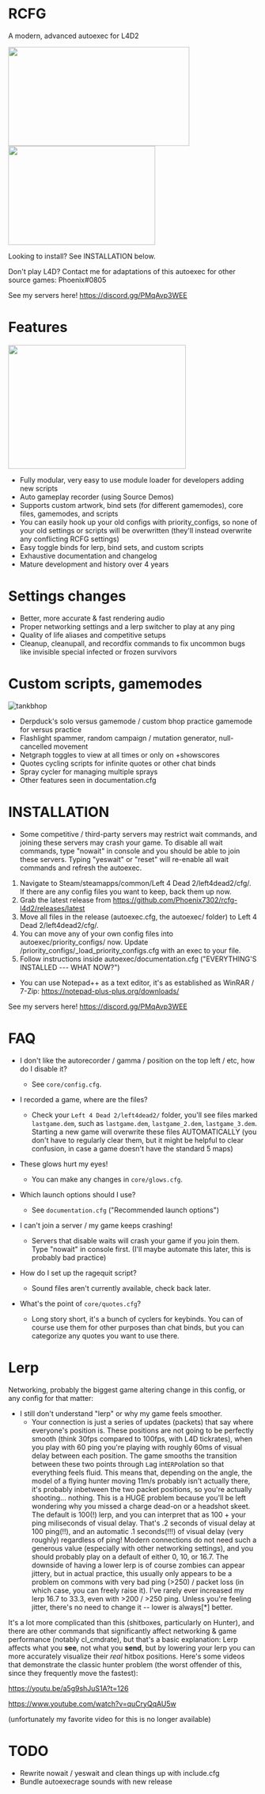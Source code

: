 # RCFG
A modern, advanced autoexec for L4D2

<img src="https://user-images.githubusercontent.com/59309378/152957758-87db48f1-a31c-46d0-91e9-e5a1c0d1c203.gif" width="366" height="200"><img src="https://user-images.githubusercontent.com/59309378/152957767-db9162ed-3727-4766-a011-6cf79c70d427.gif" width="297" height="200">

Looking to install? See INSTALLATION below.

Don't play L4D? Contact me for adaptations of this autoexec for other source games: Phoenix#0805

See my servers here! https://discord.gg/PMqAvp3WEE

# Features
<img src="https://user-images.githubusercontent.com/59309378/152957771-3d621d16-ad68-4a25-89d1-6a671368e342.gif" width="359" height="250">

- Fully modular, very easy to use module loader for developers adding new scripts
- Auto gameplay recorder (using Source Demos)
- Supports custom artwork, bind sets (for different gamemodes), core files, gamemodes, and scripts
- You can easily hook up your old configs with priority_configs, so none of your old settings or scripts will be overwritten (they'll instead overwrite any conflicting RCFG settings)
- Easy toggle binds for lerp, bind sets, and custom scripts
- Exhaustive documentation and changelog
- Mature development and history over 4 years

# Settings changes
- Better, more accurate & fast rendering audio
- Proper networking settings and a lerp switcher to play at any ping
- Quality of life aliases and competitive setups
- Cleanup, cleanupall, and recordfix commands to fix uncommon bugs like invisible special infected or frozen survivors

# Custom scripts, gamemodes
![tankbhop](https://user-images.githubusercontent.com/59309378/152971426-9fdcb5e9-9706-435a-a411-b7523513a971.gif)

- Derpduck's solo versus gamemode / custom bhop practice gamemode for versus practice
- Flashlight spammer, random campaign / mutation generator, null-cancelled movement
- Netgraph toggles to view at all times or only on +showscores
- Quotes cycling scripts for infinite quotes or other chat binds
- Spray cycler for managing multiple sprays
- Other features seen in documentation.cfg

# INSTALLATION
- Some competitive / third-party servers may restrict wait commands, and joining these servers may crash your game. To disable all wait commands, type "nowait" in console and you should be able to join these servers. Typing "yeswait" or "reset" will re-enable all wait commands and refresh the autoexec.

1. Navigate to Steam/steamapps/common/Left 4 Dead 2/left4dead2/cfg/. If there are any config files you want to keep, back them up now.
2. Grab the latest release from https://github.com/Phoenix7302/rcfg-l4d2/releases/latest
3. Move all files in the release (autoexec.cfg, the autoexec/ folder) to Left 4 Dead 2/left4dead2/cfg/.
4. You can move any of your own config files into autoexec/priority_configs/ now. Update /priority_configs/\_load_priority_configs.cfg with an exec to your file.
5. Follow instructions inside autoexec/documentation.cfg ("EVERYTHING'S INSTALLED --- WHAT NOW?")

- You can use Notepad++ as a text editor, it's as established as WinRAR / 7-Zip: https://notepad-plus-plus.org/downloads/

See my servers here! https://discord.gg/PMqAvp3WEE

# FAQ
- I don't like the autorecorder / gamma / position on the top left / etc, how do I disable it?
     - See `core/config.cfg`.

- I recorded a game, where are the files?
     - Check your `Left 4 Dead 2/left4dead2/` folder, you'll see files marked `lastgame.dem`, such as `lastgame.dem`, `lastgame_2.dem`, `lastgame_3.dem`. Starting a new game will overwrite these files AUTOMATICALLY (you don't have to regularly clear them, but it might be helpful to clear confusion, in case a game doesn't have the standard 5 maps)

- These glows hurt my eyes!
     - You can make any changes in `core/glows.cfg`.

- Which launch options should I use?
     - See `documentation.cfg` ("Recommended launch options")

- I can't join a server / my game keeps crashing!
     - Servers that disable waits will crash your game if you join them. Type "nowait" in console first. (I'll maybe automate this later, this is probably bad practice)

- How do I set up the ragequit script?
     - Sound files aren't currently available, check back later.

- What's the point of `core/quotes.cfg`?
     - Long story short, it's a bunch of cyclers for keybinds. You can of course use them for other purposes than chat binds, but you can categorize any quotes you want to use there.

# Lerp
Networking, probably the biggest game altering change in this config, or any config for that matter:

- I still don't understand "lerp" or why my game feels smoother.
     - Your connection is just a series of updates (packets) that say where everyone's position is. These positions are not going to be perfectly smooth (think 30fps compared to 100fps, with L4D tickrates), when you play with 60 ping you're playing with roughly 60ms of visual delay between each position. The game smooths the transition between these two points through `L`ag int`ERP`olation so that everything feels fluid. This means that, depending on the angle, the model of a flying hunter moving 11m/s probably isn't actually there, it's probably inbetween the two packet positions, so you're actually shooting... nothing. This is a HUGE problem because you'll be left wondering why you missed a charge dead-on or a headshot skeet. The default is 100(!) lerp, and you can interpret that as 100 + your ping miliseconds of visual delay. That's .2 seconds of visual delay at 100 ping(!!), and an automatic .1 seconds(!!!) of visual delay (very roughly) regardless of ping! Modern connections do not need such a generous value (especially with other networking settings), and you should probably play on a default of either 0, 10, or 16.7. The downside of having a lower lerp is of course zombies can appear jittery, but in actual practice, this usually only appears to be a problem on commons with very bad ping (>250) / packet loss (in which case, you can freely raise it). I've rarely ever increased my lerp 16.7 to 33.3, even with >200 / >250 ping. Unless you're feeling jitter, there's no need to change it -- lower is always\[*\] better.

It's a lot more complicated than this (shitboxes, particularly on Hunter), and there are other commands that significantly affect networking & game performance (notably cl_cmdrate), but that's a basic explanation: Lerp affects what you **see**, not what you **send**, but by lowering your lerp you can more accurately visualize their *real* hitbox positions. Here's some videos that demonstrate the classic hunter problem (the worst offender of this, since they frequently move the fastest):

https://youtu.be/a5g9shJuS1A?t=126

https://www.youtube.com/watch?v=quCryQqAU5w

(unfortunately my favorite video for this is no longer available)

# TODO
- Rewrite nowait / yeswait and clean things up with include.cfg
- Bundle autoexecrage sounds with new release
